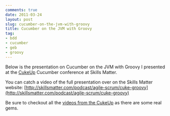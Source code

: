 ```yaml
---
comments: true
date: 2011-03-24
layout: post
slug: cucumber-on-the-jvm-with-groovy
title: Cucumber on the JVM with Groovy
tag:
- bdd
- cucumber
- geb
- groovy
---
```


Below is the presentation on Cucumber on the JVM with Groovy I presented at the [CukeUp](http://skillsmatter.com/event/agile-scrum/cukeup) Cucumber conference at Skills Matter.

You can catch a video of the full presentation over on the Skills Matter website: [http://skillsmatter.com/podcast/agile-scrum/cuke-groovy](http://skillsmatter.com/podcast/agile-scrum/cuke-groovy)

Be sure to checkout all the [videos from the CukeUp](http://skillsmatter.com/event/agile-scrum/cukeup) as there are some real gems.
